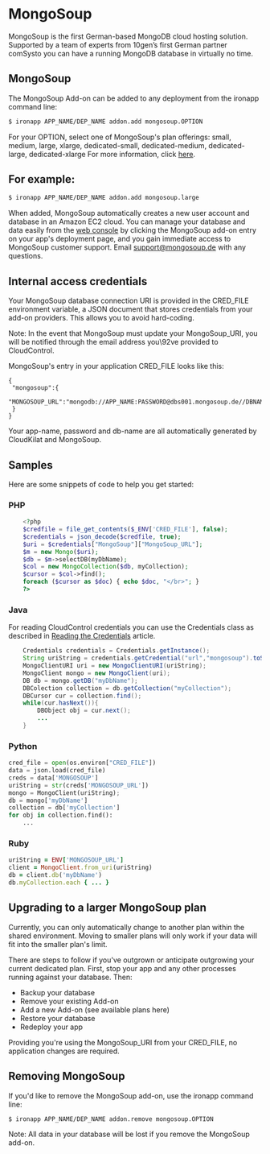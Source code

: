 # MongoSoup

MongoSoup is the first German-based MongoDB cloud hosting solution. Supported
by a team of experts from 10gen’s first German partner comSysto you can have a
running MongoDB database in virtually no time.

## MongoSoup 

The MongoSoup Add-on can be added to any deployment from the ironapp command
line:
~~~bash
$ ironapp APP_NAME/DEP_NAME addon.add mongosoup.OPTION
~~~

For your OPTION, select one of MongoSoup's plan offerings: small, medium,
large, xlarge, dedicated-small, dedicated-medium, dedicated-large,
dedicated-xlarge For more information, click
[here](https://www.cloudcontrol.com/add-ons/mongosoup).

## For example:
~~~bash
$ ironapp APP_NAME/DEP_NAME addon.add mongosoup.large
~~~

When added, MongoSoup automatically creates a new user account and database in
an Amazon EC2 cloud. You can manage your database and data easily from the
[web console](https://www.cloudcontrol.com/console) by clicking the MongoSoup add-on
entry on your app's deployment page, and you gain immediate access to MongoSoup
customer support. Email [support@mongosoup.de](mailto:support@mongosoup.de)
with any questions.

## Internal access credentials

Your MongoSoup database connection URI is provided in the CRED_FILE environment
variable, a JSON document that stores credentials from your add-on providers.
This allows you to avoid hard-coding.

Note: In the event that MongoSoup must update your MongoSoup_URI, you will be
notified through the email address you\92ve provided to CloudControl.

MongoSoup's entry in your application CRED_FILE looks like this:
~~~
{
 "mongosoup":{
   "MONGOSOUP_URL":"mongodb://APP_NAME:PASSWORD@dbs001.mongosoup.de//DBNAME",
 }
}
~~~

Your app-name, password and db-name are all automatically generated by CloudKilat and MongoSoup.

## Samples

Here are some snippets of code to help you get started:

### PHP

```php
	<?php
	$credfile = file_get_contents($_ENV['CRED_FILE'], false);
	$credentials = json_decode($credfile, true);
	$uri = $credentials["MongoSoup"]["MongoSoup_URL"];
	$m = new Mongo($uri);
	$db = $m->selectDB(myDbName);
	$col = new MongoCollection($db, myCollection);
	$cursor = $col->find();
	foreach ($cursor as $doc) { echo $doc, "</br>"; }
	?> 
```

### Java

For reading CloudControl credentials you can use the Credentials class as
described in [Reading the Credentials](https://www.cloudcontrol.com/dev-center/guides/java/add-on-credentials-3
)
article.

```java
    Credentials credentials = Credentials.getInstance();
	String uriString = credentials.getCredential("url","mongosoup").toString();
	MongoClientURI uri = new MongoClientURI(uriString);
	MongoClient mongo = new MongoClient(uri);
	DB db = mongo.getDB("myDbName"); 
	DBColection collection = db.getCollection("myCollection");
	DBCursor cur = collection.find();
	while(cur.hasNext()){
		DBObject obj = cur.next();
		...
	}
```


### Python

```python
cred_file = open(os.environ["CRED_FILE"])
data = json.load(cred_file)
creds = data['MONGOSOUP']
uriString = str(creds['MONGOSOUP_URL'])
mongo = MongoClient(uriString);
db = mongo['myDbName']
collection = db['myCollection']
for obj in collection.find():
	...   
```

### Ruby

```ruby
uriString = ENV['MONGOSOUP_URL']
client = MongoClient.from_uri(uriString)
db = client.db('myDbName')
db.myCollection.each { ... }
```

## Upgrading to a larger MongoSoup plan

Currently, you can only automatically change to another plan within the shared
environment. Moving to smaller plans will only work if your data will fit into
the smaller plan's limit.

There are steps to follow if you've outgrown or anticipate outgrowing your
current dedicated plan. First, stop your app and any other processes running
against your database. Then:

* Backup your database
* Remove your existing Add-on
* Add a new Add-on (see available plans here)
* Restore your database
* Redeploy your app

Providing you're using the MongoSoup_URI from your CRED_FILE, no application
changes are required.

## Removing MongoSoup

If you'd like to remove the MongoSoup add-on, use the ironapp command line:
~~~bash
$ ironapp APP_NAME/DEP_NAME addon.remove mongosoup.OPTION
~~~

Note: All data in your database will be lost if you remove the MongoSoup
add-on.
